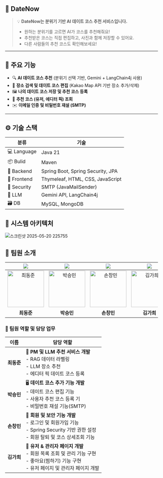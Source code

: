 
## 🌸 DateNow
> 💡 **DateNow는 분위기 기반 AI 데이트 코스 추천 서비스입니다.**
>
> - 원하는 분위기를 고르면 AI가 코스를 추천해줘요!
> - 추천받은 코스는 직접 편집하고, 사진과 함께 저장할 수 있어요.
> - 다른 사람들의 추천 코스도 확인해보세요!

---

## 🚀 주요 기능

- 🔍 **AI 데이트 코스 추천** (분위기 선택 기반, Gemini + LangChain4j 사용)
- 🧭 **장소 검색 및 데이트 코스 편집** (Kakao Map API 기반 장소 추가/삭제)
- 🖼️ **나의 데이트 코스 저장 및 추천 코스 등록**
- 📍 **추천 코스 (유저, 에디터 픽) 조회**
- ✉️ **이메일 인증 및 비밀번호 재설 (SMTP)**

---

## ⚙️ 기술 스택

| 분류 | 기술 |
|------|------|
| 💻 Language | Java 21 |
| 📦 Bulid | Maven |
| 🔧 Backend | Spring Boot, Spring Security, JPA |
| 🎨 Frontend | Thymeleaf, HTML, CSS, JavaScript |
| 📨 Security | SMTP (JavaMailSender) |
| 🧠 LLM | Gemini API, LangChain4j |
| 🗃️ DB | MySQL, MongoDB |


## 🧩 시스템 아키텍처

![스크린샷 2025-05-20 225755](https://github.com/user-attachments/assets/1e2b79ed-2d75-4923-bf0a-9874454ee028)


## 🏃 팀원 소개


| <img src="https://img.shields.io/badge/Leader-FF5733" /> | <img src="https://img.shields.io/badge/Member-%2300264B" /> | <img src="https://img.shields.io/badge/Member-%2310069F%20" /> | <img src="https://img.shields.io/badge/Member-blue" /> |
| :--------------------------------------------------------------: | :--------------------------------------------------------------: | :--------------------------------------------------------------------------: | :-----------------------------------------------------------: |
| <a href="https://github.com/qkqehenr7" target="_blank"><img src="https://avatars.githubusercontent.com/qkqehenr7?s=100" width="120px;" alt="최동준"/></a> | <a href="https://github.com/LightandSaltt" target="_blank"><img src="https://avatars.githubusercontent.com/LightandSaltt?s=100" width="120px;" alt="박승민"/></a> | <a href="https://github.com/aronmin" target="_blank"><img src="https://avatars.githubusercontent.com/aronmin?s=100" width="120px;" alt="손창민"/></a> | <a href="https://github.com/syongsyong6035" target="_blank"><img src="https://avatars.githubusercontent.com/syongsyong6035?s=100" width="120px;" alt="김가희"/></a> |
| **최동준** | **박승민** | **손창민** | **김가희** |



### 💼 팀원 역할 및 담당 업무

| 이름 | 담당 역할 |
|------|-----------|
| **최동준** | 🔧 **PM 및 LLM 추천 서비스 개발**<br>- RAG 데이터 라벨링<br>- LLM 장소 추천<br>- 에디터 픽 데이트 코스 등록 |
| **박승민** | 🖥️ **데이트 코스 추가 기능 개발**<br>- 데이트 코스 편집 기능 <br>- 사용자 추천 코스 등록 기<br>- 비밀번호 재설 기능(SMTP) |
| **손창민** | 🔐 **회원 및 보안 기능 개발**<br>- 로그인 및 회원가입 기능<br>- Spring Security 기반 권한 설정<br>- 회원 탈퇴 및 코스 상세조회 기능 |
| **김가희** | 📄 **유저 & 관리자 페이지 개발**<br>- 회원 목록 조회 및 관리 기능 구현<br>- 좋아요(찜하기) 기능 구현<br>- 유저 페이지 및 관리자 페이지 개발 |
